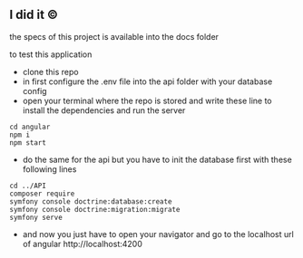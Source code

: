 ## I did it ©

the specs of this project is available into the docs folder 

to test this application 
* clone this repo
* in first configure the .env file into the api folder with your database config 
* open your terminal where the repo is stored and write these line to install the dependencies and run the server
```properties
cd angular
npm i
npm start
```

* do the same for the api but you have to init the database first with these following lines
```properties
cd ../API
composer require
symfony console doctrine:database:create
symfony console doctrine:migration:migrate
symfony serve
```
* and now you just have to open your navigator and go to the localhost url of angular http://localhost:4200